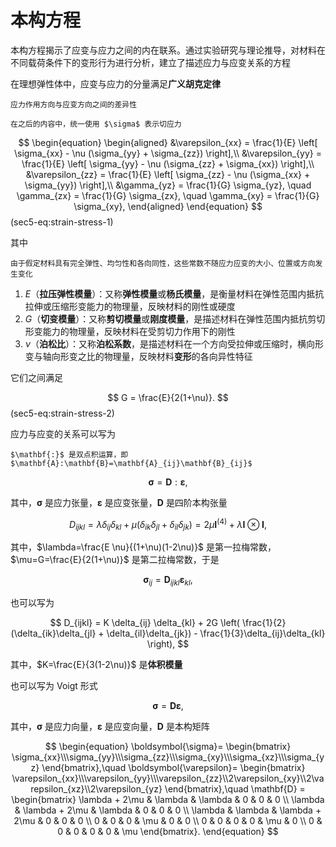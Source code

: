 # 本构方程

<span class="gray-text">
本构方程揭示了应变与应力之间的内在联系。通过实验研究与理论推导，对材料在不同载荷条件下的变形行为进行分析，建立了描述应力与应变关系的方程
</span>

在理想弹性体中，应变与应力的分量满足**广义胡克定律**

```{margin}
应力作用方向与应变方向之间的差异性

在之后的内容中，统一使用 $\sigma$ 表示切应力
```

$$
\begin{equation}
\begin{aligned}
&\varepsilon_{xx} = \frac{1}{E} \left[ \sigma_{xx} - \nu (\sigma_{yy} + \sigma_{zz}) \right],\\
&\varepsilon_{yy} = \frac{1}{E} \left[ \sigma_{yy} - \nu (\sigma_{zz} + \sigma_{xx}) \right],\\
&\varepsilon_{zz} = \frac{1}{E} \left[ \sigma_{zz} - \nu (\sigma_{xx} + \sigma_{yy}) \right],\\
&\gamma_{yz} = \frac{1}{G} \sigma_{yz}, \quad \gamma_{zx} = \frac{1}{G} \sigma_{zx}, \quad \gamma_{xy} = \frac{1}{G} \sigma_{xy},
\end{aligned}
\end{equation}
$$ (sec5-eq:strain-stress-1)

其中

```{margin}
由于假定材料具有完全弹性、均匀性和各向同性，这些常数不随应力应变的大小、位置或方向发生变化
```

1. $E$（**拉压弹性模量**）：又称**弹性模量**或**杨氏模量**，是衡量材料在弹性范围内抵抗拉伸或压缩形变能力的物理量，反映材料的刚性或硬度
2. $G$（**切变模量**）：又称**剪切模量**或**刚度模量**，是描述材料在弹性范围内抵抗剪切形变能力的物理量，反映材料在受剪切力作用下的刚性
3. $\nu$（**泊松比**）：又称**泊松系数**，是描述材料在一个方向受拉伸或压缩时，横向形变与轴向形变之比的物理量，反映材料**变形**的各向异性特征

它们之间满足

$$
G = \frac{E}{2(1+\nu)}.
$$ (sec5-eq:strain-stress-2)

应力与应变的关系可以写为

```{margin}
$\mathbf{:}$ 是双点积运算，即 $\mathbf{A}:\mathbf{B}=\mathbf{A}_{ij}\mathbf{B}_{ij}$
```

$$
\boldsymbol{\sigma}=\mathbf{D}:\boldsymbol{\varepsilon},
$$

其中，$\boldsymbol{\sigma}$ 是应力张量，$\boldsymbol{\varepsilon}$ 是应变张量，$\mathbf{D}$ 是四阶本构张量

$$
D_{ijkl} = \lambda\delta_{ij}\delta_{kl}+\mu(\delta_{ik}\delta_{jl}+\delta_{il}\delta_{jk})=2\mu\mathbf{I}^{(4)}+\lambda\mathbf{I}\otimes\mathbf{I},
$$

其中，$\lambda=\frac{E \nu}{(1+\nu)(1-2\nu)}$ 是第一拉梅常数，$\mu=G=\frac{E}{2(1+\nu)}$ 是第二拉梅常数，于是

$$
\boldsymbol{\sigma}_{ij}=\mathbf{D}_{ijkl}\boldsymbol{\varepsilon}_{kl},
$$

也可以写为

$$
D_{ijkl} = K \delta_{ij} \delta_{kl} + 2G \left( \frac{1}{2}(\delta_{ik}\delta_{jl} + \delta_{il}\delta_{jk}) - \frac{1}{3}\delta_{ij}\delta_{kl} \right),
$$

其中，$K=\frac{E}{3(1-2\nu)}$ 是**体积模量**

也可以写为 Voigt 形式

$$
\boldsymbol{\sigma}=\mathbf{D}\boldsymbol{\varepsilon},
$$

其中，$\boldsymbol{\sigma}$ 是应力向量，$\boldsymbol{\varepsilon}$ 是应变向量，$\mathbf{D}$ 是本构矩阵

$$
\begin{equation}
\boldsymbol{\sigma}=
\begin{bmatrix}
\sigma_{xx}\\\sigma_{yy}\\\sigma_{zz}\\\sigma_{xy}\\\sigma_{xz}\\\sigma_{yz}
\end{bmatrix},\quad
\boldsymbol{\varepsilon}=
\begin{bmatrix}
\varepsilon_{xx}\\\varepsilon_{yy}\\\varepsilon_{zz}\\2\varepsilon_{xy}\\2\varepsilon_{xz}\\2\varepsilon_{yz}
\end{bmatrix},\quad
\mathbf{D} =
\begin{bmatrix}
\lambda + 2\mu & \lambda & \lambda & 0 & 0 & 0 \\
\lambda & \lambda + 2\mu & \lambda & 0 & 0 & 0 \\
\lambda & \lambda & \lambda + 2\mu & 0 & 0 & 0 \\
0 & 0 & 0 & \mu & 0 & 0 \\
0 & 0 & 0 & 0 & \mu & 0 \\
0 & 0 & 0 & 0 & 0 & \mu
\end{bmatrix}.
\end{equation}
$$